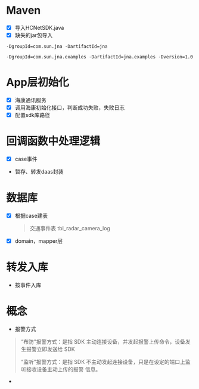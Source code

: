 # Maven
- [x] 导入HCNetSDK.java
- [x] 缺失的jar包导入

`-DgroupId=com.sun.jna -DartifactId=jna`

`-DgroupId=com.sun.jna.examples -DartifactId=jna.examples -Dversion=1.0`

# App层初始化
- [x] 海康通讯服务
- [x] 调用海康初始化接口，判断成功失败，失败日志
- [x] 配置sdk库路径

# 回调函数中处理逻辑
- [x] case事件
- 暂存、转发daas封装

# 数据库
- [x] 根据case建表
  > 交通事件表 tbl_radar_camera_log
- [x] domain，mapper层

# 转发入库
- 按事件入库

# 概念
- 报警方式
> “布防”报警方式：是指 SDK 主动连接设备，并发起报警上传命令，设备发生报警立即发送给 SDK
> 
> “监听”报警方式：是指 SDK 不主动发起连接设备，只是在设定的端口上监听接收设备主动上传的报警
信息。
- 
